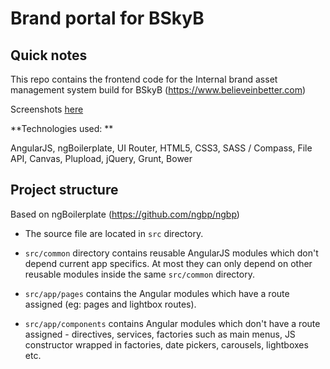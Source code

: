 # Brand portal for BSkyB

## Quick notes
This repo contains the frontend code for the Internal brand asset management system build for BSkyB (https://www.believeinbetter.com)

Screenshots [here](screenshots)

**Technologies used: **

AngularJS, ngBoilerplate, UI Router, HTML5, CSS3, SASS / Compass, File API, Canvas, Plupload, jQuery, 
Grunt, Bower 

## Project structure

Based on ngBoilerplate (https://github.com/ngbp/ngbp)

* The source file are located in `src` directory.

* `src/common` directory contains reusable AngularJS modules which don't depend current app specifics. At most they can only depend on other reusable modules inside the same `src/common` directory.  

* `src/app/pages` contains the Angular modules which have a route assigned (eg: pages and lightbox routes).

* `src/app/components` contains Angular modules which don't have a route assigned - directives, services, factories such as main menus, JS constructor wrapped in factories, date pickers, carousels, lightboxes etc.

